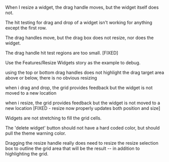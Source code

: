 When I resize a widget, the drag handle moves, but the widget itself does not.

The hit testing for drag and drop of a widget isn't working for anything except the first row.

The drag handles move, but the drag box does not resize, nor does the widget.

The drag handle hit test regions are too small. [FIXED]

Use the Features/Resize Widgets story as the example to debug.

using the top or bottom drag handles does not highlight the drag target area above or below, there is no obvious resizing

when i drag and drop, the grid provides feedback but the widget is not moved to a new location

when i resize, the grid provides feedback but the widget is not moved to a new location [FIXED - resize now properly updates both position and size]

Widgets are not stretching to fill the grid cells.

The 'delete widget' button should not have a hard coded color, but should pull the theme warning color.

Dragging the resize handle really does need to resize the resize selection box to outline the grid area that will be the result -- in addition to highlighting the grid.